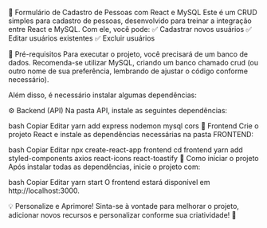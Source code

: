 📝 Formulário de Cadastro de Pessoas com React e MySQL
Este é um CRUD simples para cadastro de pessoas, desenvolvido para treinar a integração entre React e MySQL. Com ele, você pode:
✅ Cadastrar novos usuários
✅ Editar usuários existentes
✅ Excluir usuários

📌 Pré-requisitos
Para executar o projeto, você precisará de um banco de dados. Recomenda-se utilizar MySQL, criando um banco chamado crud (ou outro nome de sua preferência, lembrando de ajustar o código conforme necessário).

Além disso, é necessário instalar algumas dependências:

⚙️ Backend (API)
Na pasta API, instale as seguintes dependências:

bash
Copiar
Editar
yarn add express nodemon mysql cors
🎨 Frontend
Crie o projeto React e instale as dependências necessárias na pasta FRONTEND:

bash
Copiar
Editar
npx create-react-app frontend
cd frontend
yarn add styled-components axios react-icons react-toastify
🚀 Como iniciar o projeto
Após instalar todas as dependências, inicie o projeto com:

bash
Copiar
Editar
yarn start
O frontend estará disponível em http://localhost:3000.

💡 Personalize e Aprimore!
Sinta-se à vontade para melhorar o projeto, adicionar novos recursos e personalizar conforme sua criatividade! 🚀

